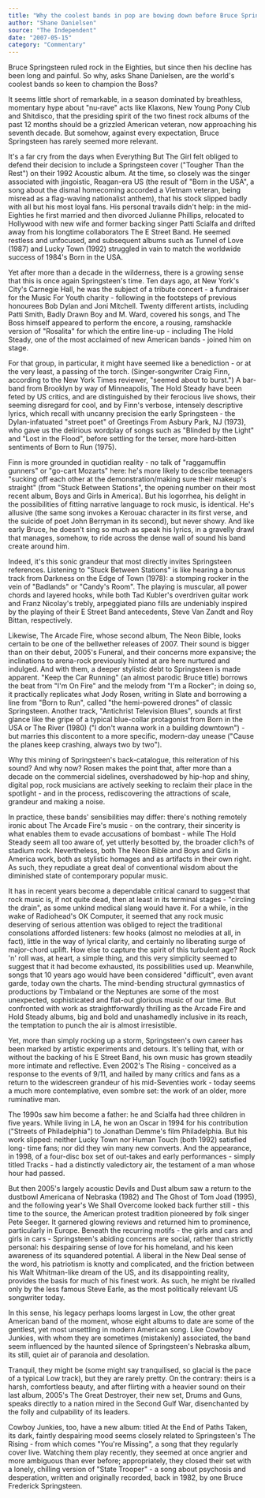 ```yaml
---
title: "Why the coolest bands in pop are bowing down before Bruce Springsteen"
author: "Shane Danielsen"
source: "The Independent"
date: "2007-05-15"
category: "Commentary"
---
```


Bruce Springsteen ruled rock in the Eighties, but since then his decline has been long and painful. So why, asks Shane Danielsen, are the world's coolest bands so keen to champion the Boss?

It seems little short of remarkable, in a season dominated by breathless, momentary hype about "nu-rave" acts like Klaxons, New Young Pony Club and Shitdisco, that the presiding spirit of the two finest rock albums of the past 12 months should be a grizzled American veteran, now approaching his seventh decade. But somehow, against every expectation, Bruce Springsteen has rarely seemed more relevant.

It's a far cry from the days when Everything But The Girl felt obliged to defend their decision to include a Springsteen cover ("Tougher Than the Rest") on their 1992 Acoustic album. At the time, so closely was the singer associated with jingoistic, Reagan-era US (the result of "Born in the USA", a song about the dismal homecoming accorded a Vietnam veteran, being misread as a flag-waving nationalist anthem), that his stock slipped badly with all but his most loyal fans. His personal travails didn't help: in the mid-Eighties he first married and then divorced Julianne Phillips, relocated to Hollywood with new wife and former backing singer Patti Scialfa and drifted away from his longtime collaborators The E Street Band. He seemed restless and unfocused, and subsequent albums such as Tunnel of Love (1987) and Lucky Town (1992) struggled in vain to match the worldwide success of 1984's Born in the USA.

Yet after more than a decade in the wilderness, there is a growing sense that this is once again Springsteen's time. Ten days ago, at New York's City's Carnegie Hall, he was the subject of a tribute concert - a fundraiser for the Music For Youth charity - following in the footsteps of previous honourees Bob Dylan and Joni Mitchell. Twenty different artists, including Patti Smith, Badly Drawn Boy and M. Ward, covered his songs, and The Boss himself appeared to perform the encore, a rousing, ramshackle version of "Rosalita" for which the entire line-up - including The Hold Steady, one of the most acclaimed of new American bands - joined him on stage.

For that group, in particular, it might have seemed like a benediction - or at the very least, a passing of the torch. (Singer-songwriter Craig Finn, according to the New York Times reviewer, "seemed about to burst.") A bar-band from Brooklyn by way of Minneapolis, The Hold Steady have been feted by US critics, and are distinguished by their ferocious live shows, their seeming disregard for cool, and by Finn's verbose, intensely descriptive lyrics, which recall with uncanny precision the early Springsteen - the Dylan-infatuated "street poet" of Greetings From Asbury Park, NJ (1973), who gave us the delirious wordplay of songs such as "Blinded by the Light" and "Lost in the Flood", before settling for the terser, more hard-bitten sentiments of Born to Run (1975).

Finn is more grounded in quotidian reality - no talk of "raggamuffin gunners" or "go-cart Mozarts" here: he's more likely to describe teenagers "sucking off each other at the demonstration/making sure their makeup's straight" (from "Stuck Between Stations", the opening number on their most recent album, Boys and Girls in America). But his logorrhea, his delight in the possibilities of fitting narrative language to rock music, is identical. He's allusive (the same song invokes a Kerouac character in its first verse, and the suicide of poet John Berryman in its second), but never showy. And like early Bruce, he doesn't sing so much as speak his lyrics, in a gravelly drawl that manages, somehow, to ride across the dense wall of sound his band create around him.

Indeed, it's this sonic grandeur that most directly invites Springsteen references. Listening to "Stuck Between Stations" is like hearing a bonus track from Darkness on the Edge of Town (1978): a stomping rocker in the vein of "Badlands" or "Candy's Room". The playing is muscular, all power chords and layered hooks, while both Tad Kubler's overdriven guitar work and Franz Nicolay's trebly, arpeggiated piano fills are undeniably inspired by the playing of their E Street Band antecedents, Steve Van Zandt and Roy Bittan, respectively.

Likewise, The Arcade Fire, whose second album, The Neon Bible, looks certain to be one of the bellwether releases of 2007. Their sound is bigger than on their debut, 2005's Funeral, and their concerns more expansive; the inclinations to arena-rock previously hinted at are here nurtured and indulged. And with them, a deeper stylistic debt to Springsteen is made apparent. "Keep the Car Running" (an almost parodic Bruce title) borrows the beat from "I'm On Fire" and the melody from "I'm a Rocker"; in doing so, it practically replicates what Jody Rosen, writing in Slate and borrowing a line from "Born to Run", called "the hemi-powered drones" of classic Springsteen. Another track, "Antichrist Television Blues", sounds at first glance like the gripe of a typical blue-collar protagonist from Born in the USA or The River (1980) ("I don't wanna work in a building downtown") - but marries this discontent to a more specific, modern-day unease ("Cause the planes keep crashing, always two by two").

Why this mining of Springsteen's back-catalogue, this reiteration of his sound? And why now? Rosen makes the point that, after more than a decade on the commercial sidelines, overshadowed by hip-hop and shiny, digital pop, rock musicians are actively seeking to reclaim their place in the spotlight - and in the process, rediscovering the attractions of scale, grandeur and making a noise.

In practice, these bands' sensibilities may differ: there's nothing remotely ironic about The Arcade Fire's music - on the contrary, their sincerity is what enables them to evade accusations of bombast - while The Hold Steady seem all too aware of, yet utterly besotted by, the broader clich?s of stadium rock. Nevertheless, both The Neon Bible and Boys and Girls in America work, both as stylistic homages and as artifacts in their own right. As such, they repudiate a great deal of conventional wisdom about the diminished state of contemporary popular music.

It has in recent years become a dependable critical canard to suggest that rock music is, if not quite dead, then at least in its terminal stages - "circling the drain", as some unkind medical slang would have it. For a while, in the wake of Radiohead's OK Computer, it seemed that any rock music deserving of serious attention was obliged to reject the traditional consolations afforded listeners: few hooks (almost no melodies at all, in fact), little in the way of lyrical clarity, and certainly no liberating surge of major-chord uplift. How else to capture the spirit of this turbulent age? Rock 'n' roll was, at heart, a simple thing, and this very simplicity seemed to suggest that it had become exhausted, its possibilities used up. Meanwhile, songs that 10 years ago would have been considered "difficult", even avant garde, today own the charts. The mind-bending structural gymnastics of productions by Timbaland or the Neptunes are some of the most unexpected, sophisticated and flat-out glorious music of our time. But confronted with work as straightforwardly thrilling as the Arcade Fire and Hold Steady albums, big and bold and unashamedly inclusive in its reach, the temptation to punch the air is almost irresistible.

Yet, more than simply rocking up a storm, Springsteen's own career has been marked by artistic experiments and detours. It's telling that, with or without the backing of his E Street Band, his own music has grown steadily more intimate and reflective. Even 2002's The Rising - conceived as a response to the events of 9/11, and hailed by many critics and fans as a return to the widescreen grandeur of his mid-Seventies work - today seems a much more contemplative, even sombre set: the work of an older, more ruminative man.

The 1990s saw him become a father: he and Scialfa had three children in five years. While living in LA, he won an Oscar in 1994 for his contribution ("Streets of Philadelphia") to Jonathan Demme's film Philadelphia. But his work slipped: neither Lucky Town nor Human Touch (both 1992) satisfied long- time fans; nor did they win many new converts. And the appearance, in 1998, of a four-disc box set of out-takes and early performances - simply titled Tracks - had a distinctly valedictory air, the testament of a man whose hour had passed.

But then 2005's largely acoustic Devils and Dust album saw a return to the dustbowl Americana of Nebraska (1982) and The Ghost of Tom Joad (1995), and the following year's We Shall Overcome looked back further still - this time to the source, the American protest tradition pioneered by folk singer Pete Seeger. It garnered glowing reviews and returned him to prominence, particularly in Europe. Beneath the recurring motifs - the girls and cars and girls in cars - Springsteen's abiding concerns are social, rather than strictly personal: his despairing sense of love for his homeland, and his keen awareness of its squandered potential. A liberal in the New Deal sense of the word, his patriotism is knotty and complicated, and the friction between his Walt Whitman-like dream of the US, and its disappointing reality, provides the basis for much of his finest work. As such, he might be rivalled only by the less famous Steve Earle, as the most politically relevant US songwriter today.

In this sense, his legacy perhaps looms largest in Low, the other great American band of the moment, whose eight albums to date are some of the gentlest, yet most unsettling in modern American song. Like Cowboy Junkies, with whom they are sometimes (mistakenly) associated, the band seem influenced by the haunted silence of Springsteen's Nebraska album, its still, quiet air of paranoia and desolation.

Tranquil, they might be (some might say tranquilised, so glacial is the pace of a typical Low track), but they are rarely pretty. On the contrary: theirs is a harsh, comfortless beauty, and after flirting with a heavier sound on their last album, 2005's The Great Destroyer, their new set, Drums and Guns, speaks directly to a nation mired in the Second Gulf War, disenchanted by the folly and culpability of its leaders.

Cowboy Junkies, too, have a new album: titled At the End of Paths Taken, its dark, faintly despairing mood seems closely related to Springsteen's The Rising - from which comes "You're Missing", a song that they regularly cover live. Watching them play recently, they seemed at once angrier and more ambiguous than ever before; appropriately, they closed their set with a lonely, chilling version of "State Trooper" \- a song about psychosis and desperation, written and originally recorded, back in 1982, by one Bruce Frederick Springsteen.